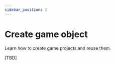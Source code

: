 ```yaml
---
sidebar_position: 2
---
```


# Create game object

Learn how to create game projects and reuse them.

[TBD]